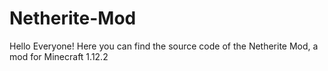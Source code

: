 # Netherite-Mod
Hello Everyone! Here you can find the source code of the Netherite Mod, a mod for Minecraft 1.12.2
